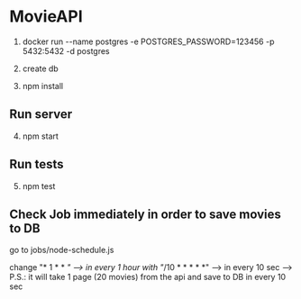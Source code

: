 # MovieAPI

1) docker run --name postgres -e POSTGRES_PASSWORD=123456 -p 5432:5432 -d postgres

2) create db

3) npm install

## Run server

4) npm start

## Run tests

5) npm test

## Check Job immediately in order to save movies to DB

go to jobs/node-schedule.js

change 
"* 1 * * *" --> in every 1 hour
with 
"*/10 * * * * *" --> in every 10 sec  --> P.S.: it will take 1 page (20 movies) from the api and save to DB in every 10 sec
